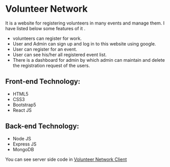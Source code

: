 # Volunteer Network
It is a website for registering volunteers in many events and manage them. I have listed below some features of it . 

- volunteers can register for work. 
- User and Admin can sign up and log in to this website using google. 
- User can register for an event. 
- User can see his/her all registered event list. 
- There is a dashboard for admin by which admin can maintain and delete the registration request of the users. 

## Front-end Technology: 
- HTML5
- CSS3
- Bootstrap5
- React JS

## Back-end Technology:
- Node JS
- Express JS
- MongoDB

You can see server side code in [Volunteer Network Client](https://github.com/DebabrataSaha-570/volunteer-network-client)
